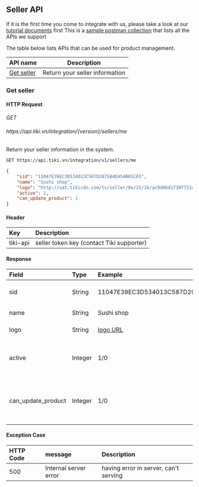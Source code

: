 ## Seller API

If it is the first time you come to integrate with us, please take a look at our [tutorial documents](#api-integration-step-by-step) first
This is a [sample postman collection](https://documenter.getpostman.com/view/7737371/SWLZfqJ9?version=latest) that lists all the APIs we support

The table below lists APIs that can be used for product management.

| API name | Description |
| -------- | -------- |
| [Get seller](#get-seller)| Return your seller information |


### Get seller
#### HTTP Request ####
<div class="api-endpoint">
	<div class="endpoint-data">
		<i class="label label-get">GET</i>
		<h6>https://api.tiki.vn/integration/{version}/sellers/me</h6>
	</div>
</div>

Return your seller information in the system.

```html
GET https://api.tiki.vn/integration/v1/sellers/me
```

```json
{
    "sid": "11047E39EC3D534013C587D207584D454B01C65",
    "name": "Sushi shop",
    "logo": "http://uat.tikicdn.com/ts/seller/8e/25/1b/ac9d0bd1f30f721d198ad37a519ffb9a.png",
    "active": 1,
    "can_update_product": 1
}
```

#### Header

| Key   | Description |
| :--- | :--- |
| tiki-api | seller token key (contact Tiki supporter) |


#### **Response**

| Field | Type | Example | Description |
| :--- | :--- | :--- | :--- |
| sid    | String    | 11047E39EC3D534013C587D207584D454B01C65 | The unique id of a seller
| name  | String    | Sushi shop | The name of seller
| logo  | String    | [logo URL](http://uat.tikicdn.com/ts/seller/8e/25/1b/ac9d0bd1f30f721d198ad37a519ffb9a.png)    | The seller logo URL
| active    | Integer   | 1/0   | Your account is active/not active on TIKI
| can_update_product    | Integer   | 1/0   | Your account can/cannot update products via API   


#### **Exception Case**

| HTTP Code | message | Description |
| :--- | :--- | :--- |
| 500 | Internal server error | having error in server, can't serving |
